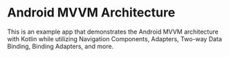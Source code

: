 # Android MVVM Architecture
This is an example app that demonstrates the Android MVVM architecture with Kotlin while utilizing Navigation Components, Adapters, Two-way Data Binding, Binding Adapters, and more.
